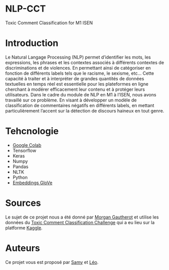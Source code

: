 # NLP-CCT
Toxic Comment Classification for M1 ISEN

# Introduction

Le Natural Langage Processing (NLP) permet d’identifier les mots, les expressions, les phrases et les contextes associés à différents contextes de discriminations et de violences. En permettant ainsi de catégoriser en fonction de différents labels tels que le racisme, le sexisme, etc… Cette capacité à traiter et à interpréter de grandes quantités de données textuelles en temps réel est essentielle pour les plateformes en ligne cherchant à modérer efficacement leur contenu et à protéger leurs utilisateurs.
Dans le cadre du module de NLP en M1 à l’ISEN, nous avons travaillé sur ce problème. En visant à développer un modèle de classification de commentaires négatifs en différents labels, en mettant particulièrement l’accent sur la détection de discours haineux en tout genre.

# Tehcnologie

- [Google Colab](https://colab.research.google.com/)
- Tensorflow
- Keras
- Numpy
- Pandas
- NLTK
- Python
- [Embeddings GloVe](http://nlp.stanford.edu/data/glove.6B.zip)

# Sources

Le sujet de ce projet nous a été donné par [Morgan Gautherot](https://github.com/MorganGautherot/) et utilise les données du [Toxic Comment Classification Challenge](https://www.kaggle.com/competitions/jigsaw-toxic-comment-classification-challenge/data) qui a eu lieu sur la platforme [Kaggle](https://www.kaggle.com/).

# Auteurs 

Ce projet vous est proposé par [Samy](https://github.com/SamLouTan) et [Léo](https://github.com/Moobs12).
